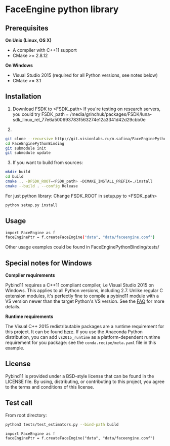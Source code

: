 # FaceEngine python library


## Prerequisites

**On Unix (Linux, OS X)**

* A compiler with C++11 support
* CMake >= 2.8.12

**On Windows**

* Visual Studio 2015 (required for all Python versions, see notes below)
* CMake >= 3.1


## Installation

1. Download FSDK to <FSDK_path>
If you're testing on research servers, you could try
FSDK_path = /media/grinchuk/packages/FSDK/luna-sdk_linux_rel_77e6a500693783f563274e12a3341d42d29cbb0e

2. 

```bash
git clone --recursive http://git.visionlabs.ru/m.safina/FaceEnginePythonBinding.git
cd FaceEnginePythonBinding
git submodule init
git submodule update
```
3. If you want to build from sources:
```bash
mkdir build
cd build
cmake .. -DFSDK_ROOT=<FSDK_path> -DCMAKE_INSTALL_PREFIX=./install
cmake --build . --config Release
```
For just python library:
Change FSDK_ROOT in setup.py to <FSDK_path>
```bash
python setup.py install 
```


## Usage

```bash
import FaceEngine as f
faceEnginePtr = f.createFaceEngine("data", "data/faceengine.conf")
```
Other usage examples could be found in FaceEnginePythonBinding/tests/


## Special notes for Windows

**Compiler requirements**

Pybind11 requires a C++11 compliant compiler, i.e Visual Studio 2015 on Windows.
This applies to all Python versions, including 2.7. Unlike regular C extension
modules, it's perfectly fine to compile a pybind11 module with a VS version newer
than the target Python's VS version. See the [FAQ] for more details.

**Runtime requirements**

The Visual C++ 2015 redistributable packages are a runtime requirement for this
project. It can be found [here][vs2015_runtime]. If you use the Anaconda Python
distribution, you can add `vs2015_runtime` as a platform-dependent runtime
requirement for you package: see the `conda.recipe/meta.yaml` file in this example.

## License

Pybind11 is provided under a BSD-style license that can be found in the LICENSE
file. By using, distributing, or contributing to this project, you agree to the
terms and conditions of this license.


## Test call

From root directory:

```bash
python3 tests/test_estimators.py --bind-path build
```

```python3
import FaceEngine as f
faceEnginePtr = f.createFaceEngine("data", "data/faceengine.conf")
```


[FAQ]: http://pybind11.rtfd.io/en/latest/faq.html#working-with-ancient-visual-studio-2009-builds-on-windows
[vs2015_runtime]: https://www.microsoft.com/en-us/download/details.aspx?id=48145
